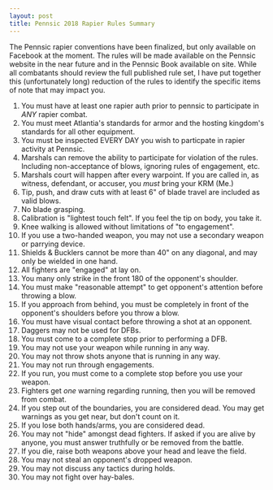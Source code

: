 ```yaml
---
layout: post
title: Pennsic 2018 Rapier Rules Summary
---
```


The Pennsic rapier conventions have been finalized, but only available on Facebook at the moment.  The rules will be made available on the Pennsic website in the near future and in the Pennsic Book available on site.  While all combatants should review the full published rule set, I have put together this (unfortunately long) reduction of the rules to identify the specific items of note that may impact you.

1. You must have at least one rapier auth prior to pennsic to participate in *ANY* rapier combat.
2. You must meet Atlantia's standards for armor and the hosting kingdom's standards for all other equipment.
3. You must be inspected EVERY DAY you wish to particpate in rapier activity at Pennsic.
4. Marshals can remove the ability to participate for violation of the rules.  Including non-acceptance of blows, ignoring rules of engagement, etc.
5. Marshals court will happen after every warpoint.  If you are called in, as witness, defendant, or accuser, you *must* bring your KRM (Me.)
6. Tip, push, and draw cuts with at least 6" of blade travel are included as valid blows.
7. No blade grasping.
8. Calibration is "lightest touch felt".  If you feel the tip on body, you take it.
9. Knee walking is allowed without limitations of "to engagement".
10. If you use a two-handed weapon, you may not use a secondary weapon or parrying device.
11. Shields & Bucklers cannot be more than 40" on any diagonal, and may only be wielded in one hand.
12. All fighters are "engaged" at lay on.
13. You many only strike in the front 180 of the opponent's shoulder.
14.  You must make "reasonable attempt" to get opponent's attention before throwing a blow.
15. If you approach from behind, you must be completely in front of the opponent's shoulders before you throw a blow.
16. You must have visual contact before throwing a shot at an opponent.
17. Daggers may not be used for DFBs.
18. You must come to a complete stop prior to performing a DFB.
19. You may not use your weapon while running in any way.
20. You may not throw shots anyone that is running in any way.
21. You may not run through engagements.
22. If you run, you must come to a complete stop before you use your weapon.
23. Fighters get *one* warning regarding running, then you will be removed from combat.
24. If you step out of the boundaries, you are considered dead.  You may get warnings as you get near, but don't count on it.
25. If you lose both hands/arms, you are considered dead.
26. You may not "hide" amongst dead fighters.  If asked if you are alive by anyone, you must answer truthfully or be removed from the battle.
27. If you die, raise both weapons above your head and leave the field.
28. You may not steal an opponent's dropped weapon.
29. You may not discuss any tactics during holds.
30. You may not fight over hay-bales.
